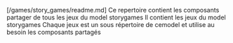 [/games/story_games/readme.md]
Ce repertoire contient les composants partager de tous les jeux du model storygames
Il contient les jeux du model storygames
Chaque jeux est un sous répertoire de cemodel et utilise au besoin les composants partagés
